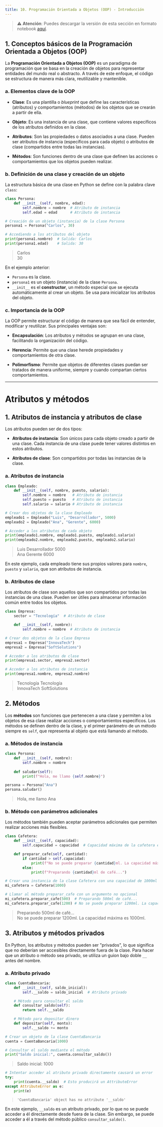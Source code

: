 ```yaml
---
title: 10. Programación Orientada a Objetos (OOP) - Introducción
---
```

> ⚠️ **Atención**:
> Puedes descargar la versión de esta sección en formato notebook [aquí](./resources/10_programacion_orientada_a_objetos.ipynb).  
	

## 1. Conceptos básicos de la Programación Orientada a Objetos (OOP)

La **Programación Orientada a Objetos (OOP)** es un paradigma de programación que se basa en la creación de objetos para representar entidades del mundo real o abstracto. A través de este enfoque, el código se estructura de manera más clara, reutilizable y mantenible.
	
### a. Elementos clave de la OOP

- **Clase**: Es una plantilla o _blueprint_ que define las características (atributos) y comportamientos (métodos) de los objetos que se crearán a partir de ella.
  
- **Objeto**: Es una instancia de una clase, que contiene valores específicos de los atributos definidos en la clase.
  
- **Atributos**: Son las propiedades o datos asociados a una clase. Pueden ser atributos de instancia (específicos para cada objeto) o atributos de clase (compartidos entre todas las instancias).
  
- **Métodos**: Son funciones dentro de una clase que definen las acciones o comportamientos que los objetos pueden realizar.
	

### b. Definición de una clase y creación de un objeto

La estructura básica de una clase en Python se define con la palabra clave `class`:

```python
class Persona:
    def __init__(self, nombre, edad):
        self.nombre = nombre  # Atributo de instancia
        self.edad = edad      # Atributo de instancia

# Creación de un objeto (instancia) de la clase Persona
persona1 = Persona("Carlos", 30)

# Accediendo a los atributos del objeto
print(persona1.nombre)  # Salida: Carlos
print(persona1.edad)    # Salida: 30
```
> Carlos  
> 30  

En el ejemplo anterior:
- `Persona` es la clase.
- `persona1` es un objeto (instancia) de la clase `Persona`.
- `__init__` es el **constructor**, un método especial que se ejecuta automáticamente al crear un objeto. Se usa para inicializar los atributos del objeto.
	

### c. Importancia de la OOP

La OOP permite estructurar el código de manera que sea fácil de entender, modificar y reutilizar. Sus principales ventajas son:

- **Encapsulación**: Los atributos y métodos se agrupan en una clase, facilitando la organización del código.
  
- **Herencia**: Permite que una clase herede propiedades y comportamientos de otra clase.
  
- **Polimorfismo**: Permite que objetos de diferentes clases puedan ser tratados de manera uniforme, siempre y cuando compartan ciertos comportamientos.
	

---

# Atributos y métodos

## 1. Atributos de instancia y atributos de clase

Los atributos pueden ser de dos tipos:

- **Atributos de instancia**: Son únicos para cada objeto creado a partir de una clase. Cada instancia de una clase puede tener valores distintos en estos atributos.
  
- **Atributos de clase**: Son compartidos por todas las instancias de la clase.
	

### a. Atributos de instancia

```python
class Empleado:
    def __init__(self, nombre, puesto, salario):
        self.nombre = nombre   # Atributo de instancia
        self.puesto = puesto   # Atributo de instancia
        self.salario = salario # Atributo de instancia
```
	

```python
# Crear dos objetos de la clase Empleado
empleado1 = Empleado("Luis", "Desarrollador", 5000)
empleado2 = Empleado("Ana", "Gerente", 6000)
```
	

```python
# Acceder a los atributos de cada objeto
print(empleado1.nombre, empleado1.puesto, empleado1.salario)
print(empleado2.nombre, empleado2.puesto, empleado2.salario)
```
> Luis Desarrollador 5000  
> Ana Gerente 6000  
	

En este ejemplo, cada empleado tiene sus propios valores para `nombre`, `puesto` y `salario`, que son atributos de instancia.
	

### b. Atributos de clase

Los atributos de clase son aquellos que son compartidos por todas las instancias de una clase. Pueden ser útiles para almacenar información común entre todos los objetos.

```python
class Empresa:
    sector = "Tecnología"  # Atributo de clase

    def __init__(self, nombre):
        self.nombre = nombre  # Atributo de instancia
```
	

```python
# Crear dos objetos de la clase Empresa
empresa1 = Empresa("InnovaTech")
empresa2 = Empresa("SoftSolutions")
```
	

```python
# Acceder a los atributos de clase
print(empresa1.sector, empresa2.sector)

# Acceder a los atributos de instancia
print(empresa1.nombre, empresa2.nombre)
```
> Tecnología Tecnología  
> InnovaTech SoftSolutions  
	

## 2. Métodos

Los **métodos** son funciones que pertenecen a una clase y permiten a los objetos de esa clase realizar acciones o comportamientos específicos. Los métodos se definen dentro de la clase, y el primer parámetro de un método siempre es `self`, que representa al objeto que está llamando al método.

### a. Métodos de instancia

```python
class Persona:
    def __init__(self, nombre):
        self.nombre = nombre
    
    def saludar(self):
        print(f"Hola, me llamo {self.nombre}")
```
	

```python
persona = Persona("Ana")
persona.saludar()
```
> Hola, me llamo Ana  
	

### b. Método con parámetros adicionales

Los métodos también pueden aceptar parámetros adicionales que permiten realizar acciones más flexibles.

```python
class Cafetera:
    def __init__(self, capacidad):
        self.capacidad = capacidad  # Capacidad máxima de la cafetera en mililitros

    def preparar_cafe(self, cantidad):
        if cantidad > self.capacidad:
            print(f"No se puede preparar {cantidad}ml. La capacidad máxima es {self.capacidad}ml.")
        else:
            print(f"Preparando {cantidad}ml de café...")
```
	

```python
# Crear una instancia de la clase Cafetera con una capacidad de 1000ml
mi_cafetera = Cafetera(1000)
```
	

```python
# Llamar al método preparar_cafe con un argumento no opcional
mi_cafetera.preparar_cafe(500)  # Preparando 500ml de café...
mi_cafetera.preparar_cafe(1200) # No se puede preparar 1200ml. La capacidad máxima es 1000ml.
```
> Preparando 500ml de café...  
> No se puede preparar 1200ml. La capacidad máxima es 1000ml.  
	

## 3. Atributos y métodos privados

En Python, los atributos y métodos pueden ser "privados", lo que significa que no deberían ser accesibles directamente fuera de la clase. Para hacer que un atributo o método sea privado, se utiliza un guion bajo doble `__` antes del nombre.

### a. Atributo privado

```python
class CuentaBancaria:
    def __init__(self, saldo_inicial):
        self.__saldo = saldo_inicial  # Atributo privado

    # Método para consultar el saldo
    def consultar_saldo(self):
        return self.__saldo

    # Método para depositar dinero
    def depositar(self, monto):
        self.__saldo += monto
```
	

```python
# Crear un objeto de la clase CuentaBancaria
cuenta = CuentaBancaria(1000)
```
	

```python
# Consultar el saldo mediante el método
print("Saldo inicial:", cuenta.consultar_saldo())
```
> Saldo inicial: 1000  
	

```python
# Intentar acceder al atributo privado directamente causará un error
try:
    print(cuenta.__saldo)  # Esto producirá un AttributeError
except AttributeError as e:
    print(e)
```
>  `'CuentaBancaria' object has no attribute '__saldo'`  
	

En este ejemplo, `__saldo` es un atributo privado, por lo que no se puede acceder a él directamente desde fuera de la clase. Sin embargo, se puede acceder a él a través del método público `consultar_saldo()`.
	

